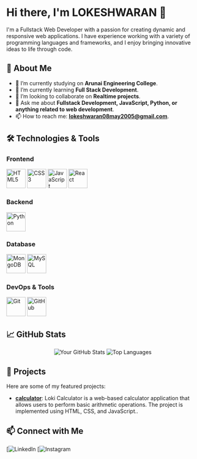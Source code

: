# Hi there, I'm LOKESHWARAN 👋

I'm a Fullstack Web Developer with a passion for creating dynamic and responsive web applications. I have experience working with a variety of programming languages and frameworks, and I enjoy bringing innovative ideas to life through code.

## 🚀 About Me

- 🔭 I’m currently studying on **Arunai Engineering College**.
- 🌱 I’m currently learning **Full Stack Development**.
- 👯 I’m looking to collaborate on **Realtime projects**.
- 💬 Ask me about **Fullstack Development, JavaScript, Python, or anything related to web development**.
- 📫 How to reach me: **lokeshwaran08may2005@gmail.com**.

## 🛠️ Technologies & Tools

### Frontend
<img src="path-to-your-svg/html5.svg" alt="HTML5" width="50" height="50"/>
<img src="path-to-your-svg/css3.svg" alt="CSS3" width="50" height="50"/>
<img src="path-to-your-svg/javascript.svg" alt="JavaScript" width="50" height="50"/>
<img src="path-to-your-svg/react.svg" alt="React" width="50" height="50"/>

### Backend
<img src="path-to-your-svg/python.svg" alt="Python" width="50" height="50"/>

### Database
<img src="path-to-your-svg/mongodb.svg" alt="MongoDB" width="50" height="50"/>
<img src="path-to-your-svg/mysql.svg" alt="MySQL" width="50" height="50"/>

### DevOps & Tools
<img src="path-to-your-svg/git.svg" alt="Git" width="50" height="50"/>
<img src="path-to-your-svg/github.svg" alt="GitHub" width="50" height="50"/>

## 📈 GitHub Stats

<p align="center">
  <img src="https://github-readme-stats.vercel.app/api?username=your-username&show_icons=true&theme=radical" alt="Your GitHub Stats" />
  <img src="https://github-readme-stats.vercel.app/api/top-langs/?username=your-username&layout=compact&theme=radical" alt="Top Languages" />
</p>

## 🌟 Projects

Here are some of my featured projects:

- **[calculator]([https://github.com/your-username/project-1](https://github.com/lokeshwaran-fullstack-web-developer/calculator.git))**: Loki Calculator is a web-based calculator application that allows users to perform basic arithmetic operations. The project is implemented using HTML, CSS, and JavaScript..

## 📫 Connect with Me

[![LinkedIn](www.linkedin.com/in/lokeshwaran-fullstackdeveloper)
[![Instagram](https://www.instagram.com/lovely_loki07?igsh=OXJkOTJ5N2FmYTR0)

